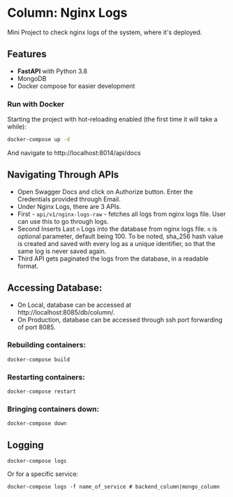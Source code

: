 # Column: Nginx Logs

Mini Project to check nginx logs of the system, where it's deployed.

## Features

- **FastAPI** with Python 3.8
- MongoDB
- Docker compose for easier development

### Run with Docker

Starting the project with hot-reloading enabled
(the first time it will take a while):

```bash
docker-compose up -d
```

And navigate to http://localhost:8014/api/docs

## Navigating Through APIs

 * Open Swagger Docs and click on Authorize button. Enter the Credentials provided through Email.
 * Under Nginx Logs, there are 3 APIs.
 * First - `api/v1/nginx-logs-raw` - fetches all logs from nginx logs file. User can use this to go through logs.
 * Second Inserts Last `n` Logs into the database from nginx logs file. `n` is optional parameter, default being 100.
   To be noted, sha_256 hash value is created and saved with every log as a unique identifier, so that the same log is never saved again.
 * Third API gets paginated the logs from the database, in a readable format.

## Accessing Database:
* On Local, database can be accessed at http://localhost:8085/db/column/. 
*  On Production, database can be accessed through ssh port forwarding of port 8085.

### Rebuilding containers:

```
docker-compose build
```

### Restarting containers:

```
docker-compose restart
```

### Bringing containers down:

```
docker-compose down
```


## Logging

```
docker-compose logs
```

Or for a specific service:

```
docker-compose logs -f name_of_service # backend_column|mongo_column
```